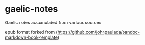# gaelic-notes
Gaelic notes accumulated from various sources

epub format forked from (https://github.com/johnpaulada/pandoc-markdown-book-template)
